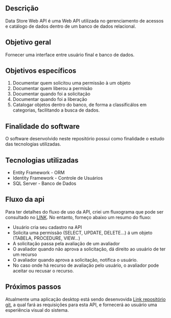 ## Descrição
Data Store Web API é uma Web API utilizada no gerenciamento de acessos e catálogo de dados dentro de um banco de dados relacional. 

## Objetivo geral
Fornecer uma interface entre usuário final e banco de dados.

## Objetivos específicos
1) Documentar quem solicitou uma permissão à um objeto
2) Documentar quem liberou a permisão
3) Documentar quando foi a solicitação
4) Documentar quando foi a liberação
5) Catalogar objetos dentro do banco, de forma a classificálos em categorias, facilitando a busca de dados.
    
## Finalidade do software
O software desenvolvido neste repositório possui como finalidade o estudo das tecnologias utilizadas.    

## Tecnologias utilizadas

* Entity Framework - ORM
* Identity Framework - Controle de Usuários
* SQL Server - Banco de Dados

## Fluxo da api
Para ter detalhes do fluxo de uso da API, criei um fluxograma que pode ser consultado no [LINK](https://github.com/ednilsonlomazi/DataStoreWebApi/fluxo_de_uso). No entanto, forneço abaixo um resumo do fluxo: 

* Usuário cria seu cadastro na API
* Solicita uma permissão (SELECT, UPDATE, DELETE...) á um objeto (TABELA, PROCEDURE, VIEW...)
* A solicitação passa pela avaliação de um avaliador
* O avaliador quando não aprova a solicitação, dá direito ao usuário de ter um recurso
* O avaliador quando aprova a solicitação, notifica o usuário.
* No caso onde há recurso de avaliação pelo usuário, o avaliador pode aceitar ou recusar o recurso.


## Próximos passos
Atualmente uma aplicação desktop está sendo desenvovida [Link repositório git](https://github.com/ednilsonlomazi/DataStoreDesktop), a qual fará as requisições para esta API, e fornecerá ao usuário uma esperiência visual do sistema.

